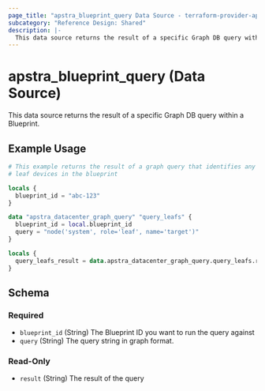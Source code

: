 ```yaml
---
page_title: "apstra_blueprint_query Data Source - terraform-provider-apstra"
subcategory: "Reference Design: Shared"
description: |-
  This data source returns the result of a specific Graph DB query within a Blueprint.
---
```


# apstra_blueprint_query (Data Source)

This data source returns the result of a specific Graph DB query within a Blueprint.


## Example Usage

```terraform
# This example returns the result of a graph query that identifies any
# leaf devices in the blueprint

locals {
  blueprint_id = "abc-123"
}

data "apstra_datacenter_graph_query" "query_leafs" {
  blueprint_id = local.blueprint_id
  query = "node('system', role='leaf', name='target')"
}

locals {
  query_leafs_result = data.apstra_datacenter_graph_query.query_leafs.result
}
```

<!-- schema generated by tfplugindocs -->
## Schema

### Required

- `blueprint_id` (String) The Blueprint ID you want to run the query against
- `query` (String) The query string in graph format.

### Read-Only

- `result` (String) The result of the query
